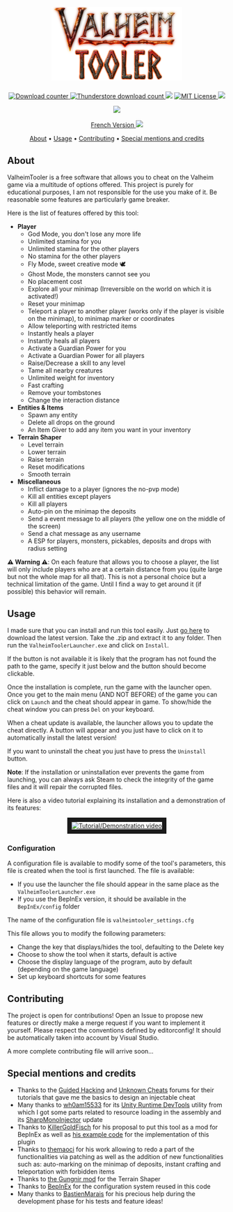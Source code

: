 <h1 align="center">
  <br>
  <img src="./docs/images/valheimtooler_logo.png" alt="Valheim Tooler" width="300">
</h1>

<p align="center">
  <a href="https://github.com/Astropilot/ValheimTooler/releases">
    <img src="https://img.shields.io/github/downloads/Astropilot/ValheimTooler/total"
         alt="Download counter">
  </a>
  <a href="https://valheim.thunderstore.io/package/Astropilot/ValheimTooler/">
    <img src="https://img.shields.io/badge/dynamic/json?url=https%3A%2F%2Fthunderstore.io%2Fapi%2Fv1%2Fpackage-metrics%2FAstropilot%2FValheimTooler%2F&query=%24.downloads&label=Thunderstore%20downloads&color=%234c1" alt="Thunderstore download count">
  </a>
  <img src="https://img.shields.io/github/v/tag/Astropilot/ValheimTooler">
  <a href="https://github.com/Astropilot/ValheimTooler/blob/master/LICENSE">
    <img src="https://img.shields.io/github/license/Astropilot/ValheimTooler"
         alt="MIT License">
  </a>
  <img src="https://img.shields.io/badge/Made%20with-%E2%9D%A4%EF%B8%8F-red.svg">
</p>
<p align="center">
  <a href="https://discord.gg/y2wbG5uQ7y">
    <img src="https://discord.com/assets/f8389ca1a741a115313bede9ac02e2c0.svg" height="60">
  </a>
</p>

<p align="center">
    <a href="./README-FR.md">French Version <img src="https://cdn.countryflags.com/thumbs/france/flag-800.png" height="16"></a>
</p>

<p align="center">
  <a href="#about">About</a> •
  <a href="#usage">Usage</a> •
  <a href="#contributing">Contributing</a> •
  <a href="#special-mentions-and-credits">Special mentions and credits</a>
</p>

## About

ValheimTooler is a free software that allows you to cheat on the Valheim game via a multitude of options offered. This project is purely for educational purposes, I am not responsible for the use you make of it. Be reasonable some features are particularly game breaker.

Here is the list of features offered by this tool:

* **Player**
  * God Mode, you don't lose any more life
  * Unlimited stamina for you
  * Unlimited stamina for the other players
  * No stamina for the other players
  * Fly Mode, sweet creative mode 🕊️
  * Ghost Mode, the monsters cannot see you
  * No placement cost
  * Explore all your minimap (Irreversible on the world on which it is activated!)
  * Reset your minimap
  * Teleport a player to another player (works only if the player is visible on the minimap), to minimap marker or coordinates
  * Allow teleporting with restricted items
  * Instantly heals a player
  * Instantly heals all players
  * Activate a Guardian Power for you
  * Activate a Guardian Power for all players
  * Raise/Decrease a skill to any level
  * Tame all nearby creatures
  * Unlimited weight for inventory
  * Fast crafting
  * Remove your tombstones
  * Change the interaction distance
* **Entities & Items**
  * Spawn any entity
  * Delete all drops on the ground
  * An Item Giver to add any item you want in your inventory
* **Terrain Shaper**
  * Level terrain
  * Lower terrain
  * Raise terrain
  * Reset modifications
  * Smooth terrain
* **Miscellaneous**
  * Inflict damage to a player (ignores the no-pvp mode)
  * Kill all entities except players
  * Kill all players
  * Auto-pin on the minimap the deposits
  * Send a event message to all players (the yellow one on the middle of the screen)
  * Send a chat message as any username
  * A ESP for players, monsters, pickables, deposits and drops with radius setting

**⚠️ Warning ⚠️**: On each feature that allows you to choose a player, the list will only include players who are at a certain distance from you (quite large but not the whole map for all that). This is not a personal choice but a technical limitation of the game. Until I find a way to get around it (if possible) this behavior will remain.

## Usage

I made sure that you can install and run this tool easily. Just [go here](https://github.com/Astropilot/ValheimTooler/releases) to download the latest version. Take the .zip and extract it to any folder. Then run the `ValheimToolerLauncher.exe` and click on `Install`.

If the button is not available it is likely that the program has not found the path to the game, specify it just below and the button should become clickable.

Once the installation is complete, run the game with the launcher open. Once you get to the main menu (AND NOT BEFORE) of the game you can click on `Launch` and the cheat should appear in game. To show/hide the cheat window you can press `Del` on your keyboard.

When a cheat update is available, the launcher allows you to update the cheat directly. A button will appear and you just have to click on it to automatically install the latest version!

If you want to uninstall the cheat you just have to press the `Uninstall` button.

**Note**: If the installation or uninstallation ever prevents the game from launching, you can always ask Steam to check the integrity of the game files and it will repair the corrupted files.

Here is also a video tutorial explaining its installation and a demonstration of its features:

<p align="center">
<a href="https://www.youtube.com/watch?feature=player_embedded&v=Xbt0V_1Xt4U" target="_blank">
  <img src="https://img.youtube.com/vi/Xbt0V_1Xt4U/maxresdefault.jpg" width="640" height="360" border="10" alt="Tutorial/Demonstration video">
</a>
</p>

### Configuration

A configuration file is available to modify some of the tool's parameters, this file is created when the tool is first launched.
The file is available:
- If you use the launcher the file should appear in the same place as the `ValheimToolerLauncher.exe`
- If you use the BepInEx version, it should be available in the `BepInEx/config` folder

The name of the configuration file is `valheimtooler_settings.cfg`

This file allows you to modify the following parameters:
- Change the key that displays/hides the tool, defaulting to the Delete key
- Choose to show the tool when it starts, default is active
- Choose the display language of the program, auto by default (depending on the game language)
- Set up keyboard shortcuts for some features

## Contributing

The project is open for contributions! Open an Issue to propose new features or directly make a merge request if you want to implement it yourself. Please respect the conventions defined by editorconfig! It should be automatically taken into account by Visual Studio.

A more complete contributing file will arrive soon...

## Special mentions and credits

* Thanks to the [Guided Hacking](https://guidedhacking.com/threads/how-to-hack-unity-games-using-mono-injection-tutorial.11674/) and [Unknown Cheats](https://www.unknowncheats.me/forum/unity/285864-beginners-guide-hacking-unity-games.html) forums for their tutorials that gave me the basics to design an injectable cheat
* Many thanks to [wh0am15533](https://github.com/wh0am15533) for its [Unity Runtime DevTools](https://www.unknowncheats.me/forum/unity/388951-unity-runtime-devtools-v1-01-a.html) utility from which I got some parts related to resource loading in the assembly and its [SharpMonoInjector](https://github.com/wh0am15533/SharpMonoInjector) update
* Thanks to [KillerGoldFisch](https://github.com/KillerGoldFisch) for his proposal to put this tool as a mod for BepInEx as well as [his example code](https://github.com/KillerGoldFisch/ValheimToolerLoaderMod) for the implementation of this plugin
* Thanks to [themaoci](https://github.com/themaoci) for his work allowing to redo a part of the functionalities via patching as well as the addition of new functionalities such as: auto-marking on the minimap of deposits, instant crafting and teleportation with forbidden items
* Thanks to [the Gungnir mod](https://github.com/zambony/Gungnir) for the Terrain Shaper
* Thanks to [BepInEx](https://github.com/BepInEx/BepInEx) for the configuration system reused in this code
* Many thanks to [BastienMarais](https://github.com/BastienMarais) for his precious help during the development phase for his tests and feature ideas!
